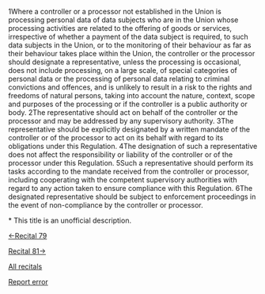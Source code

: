 
1Where a controller or a processor not established in the Union is processing personal data of data subjects who are in the Union whose processing activities are related to the offering of goods or services, irrespective of whether a payment of the data subject is required, to such data subjects in the Union, or to the monitoring of their behaviour as far as their behaviour takes place within the Union, the controller or the processor should designate a representative, unless the processing is occasional, does not include processing, on a large scale, of special categories of personal data or the processing of personal data relating to criminal convictions and offences, and is unlikely to result in a risk to the rights and freedoms of natural persons, taking into account the nature, context, scope and purposes of the processing or if the controller is a public authority or body. 2The representative should act on behalf of the controller or the processor and may be addressed by any supervisory authority. 3The representative should be explicitly designated by a written mandate of the controller or of the processor to act on its behalf with regard to its obligations under this Regulation. 4The designation of such a representative does not affect the responsibility or liability of the controller or of the processor under this Regulation. 5Such a representative should perform its tasks according to the mandate received from the controller or processor, including cooperating with the competent supervisory authorities with regard to any action taken to ensure compliance with this Regulation. 6The designated representative should be subject to enforcement proceedings in the event of non-compliance by the controller or processor.


\* This title is an unofficial description.




[←Recital 79](https://gdpr-info.eu/recitals/no-79/ "79 - Allocation of the Responsibilities")


[Recital 81→](https://gdpr-info.eu/recitals/no-81/ "81 - The Use of Processors")


[All recitals](https://gdpr-info.eu/recitals/)

[Report error](https://gdpr-info.eu/gf/?TB_iframe=true&height=306 "Your message")

